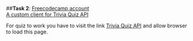 ##**Task 2**:
[Freecodecamp account](https://www.freecodecamp.com/4opper) <br />
[A custom client for Trivia Quiz API](https://4opper.github.io/kottans_web_test/task_2/Trivia_Quiz/) <br />

For quiz to work you have to visit the link [Trivia Quiz API](https://jservice.io/api/random) and allow browser to load this page.